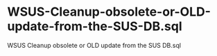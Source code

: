 # WSUS-Cleanup-obsolete-or-OLD-update-from-the-SUS-DB.sql
WSUS Cleanup  obsolete or OLD update from the SUS DB.sql
